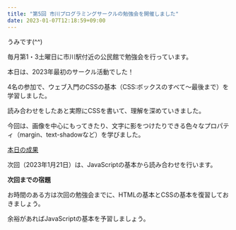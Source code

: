 ```yaml
---
title: "第5回 市川プログラミングサークルの勉強会を開催しました"
date: 2023-01-07T12:18:59+09:00
---
```


<p>うみです(^^)</p>
<p>毎月第1・3土曜日に市川駅付近の公民館で勉強会を行っています。</p>
<p>本日は、2023年最初のサークル活動でした！</p>
<p>4名の参加で、ウェブ入門のCSSの基本（CSS:ボックスのすべて〜最後まで）を学習しました。</p>
<p>読み合わせをしたあと実際にCSSを書いて、理解を深めていきました。</p>
<p>今回は、画像を中心にもってきたり、文字に影をつけたりできる色々なプロパティ（margin、text-shadowなど）を学びました。</p>
<a href="https://ichikawa-programming-circle.github.io/rensyu/umi/">本日の成果</a>
<p>次回（2023年1月21日）は、JavaScriptの基本から読み合わせを行います。</p>
<p></p>
<p></p>
<p><strong>次回までの宿題</strong></p>
<p>お時間のある方は次回の勉強会までに、HTMLの基本とCSSの基本を復習しておきましょう。</p>
<p>余裕があればJavaScriptの基本を予習しましょう。</p>
